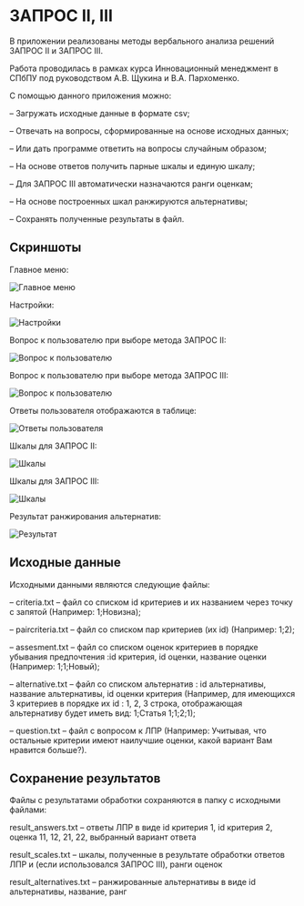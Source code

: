 # ЗАПРОС II, III

В приложении реализованы методы вербального анализа решений ЗАПРОС II и ЗАПРОС III.

Работа проводилась в рамках курса Инновационный менеджмент в СПбПУ под руководством А.В. Щукина и В.А. Пархоменко.

С помощью данного приложения можно:

– Загружать исходные данные в формате csv;

– Отвечать на вопросы, сформированные на основе исходных данных;

– Или дать программе ответить на вопросы случайным образом;

– На основе ответов получить парные шкалы и единую шкалу;

– Для ЗАПРОС III автоматически назначаются ранги оценкам;

– На основе построенных шкал ранжируются альтернативы;

– Сохранять полученные результаты в файл.

## Скриншоты

Главное меню:

![Главное меню](src\zapros\screenshot\main_menu.png)

Настройки:

![Настройки](src\zapros\screenshot\settings.png)

Вопрос к пользователю при выборе метода ЗАПРОС II:

![Вопрос к пользователю](src\zapros\screenshot\question2.png)

Вопрос к пользователю при выборе метода ЗАПРОС III:

![Вопрос к пользователю](src\zapros\screenshot\question2.png)

Ответы пользователя отображаются в таблице:

![Ответы пользователя](src\zapros\screenshot\answers.png)

Шкалы для ЗАПРОС II:

![Шкалы](src\zapros\screenshot\scale2.png)

Шкалы для ЗАПРОС III:

![Шкалы](src\zapros\screenshot\scale3.png)

Результат ранжирования альтернатив:

![Результат](src\zapros\screenshot\alternative.png)


## Исходные данные

Исходными данными являются следующие файлы:

– criteria.txt – файл со списком id критериев и их названием через точку с
запятой (Например: 1;Новизна);

– paircriteria.txt – файл со списком пар критериев (их id) (Например: 1;2);

– assesment.txt – файл со списком оценок критериев в порядке убывания
предпочтения :id критерия, id оценки, название оценки (Например: 1;1;Новый);

– alternative.txt – файл со списком альтернатив : id альтернативы, название
альтернативы, id оценки критерия (Например, для имеющихся 3 критериев
в порядке их id : 1, 2, 3 строка, отображающая альтернативу будет иметь
вид: 1;Статья 1;1;2;1);

– question.txt – файл с вопросом к ЛПР (Например: Учитывая, что остальные
критерии имеют наилучшие оценки, какой вариант Вам нравится больше?).

## Сохранение результатов

Файлы с результатами обработки сохраняются в папку с исходными файлами:

result_answers.txt – ответы ЛПР в виде id критерия 1, id критерия 2, оценка 11, 12, 21, 22, выбранный вариант ответа

result_scales.txt – шкалы, полученные в результате обработки ответов ЛПР и (если использовался ЗАПРОС III), ранги оценок

result_alternatives.txt – ранжированные альтернативы в виде id альтернативы, название, ранг

